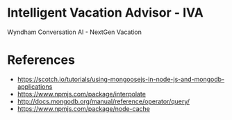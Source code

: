 # Intelligent Vacation Advisor - IVA
Wyndham Conversation AI - NextGen Vacation


# References
* https://scotch.io/tutorials/using-mongoosejs-in-node-js-and-mongodb-applications
* https://www.npmjs.com/package/interpolate
* http://docs.mongodb.org/manual/reference/operator/query/
* https://www.npmjs.com/package/node-cache
